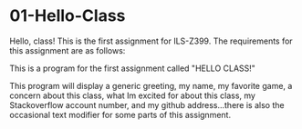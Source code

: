 # 01-Hello-Class

Hello, class! This is the first assignment for ILS-Z399. The requirements for this assignment are as follows:

This is a program for the first assignment called "HELLO CLASS!"

This program will display a generic greeting, my name, my favorite game, a concern about this class,
what Im excited for about this class, my Stackoverflow account number, and my github address...there is also the occasional text modifier for some parts of this assignment.